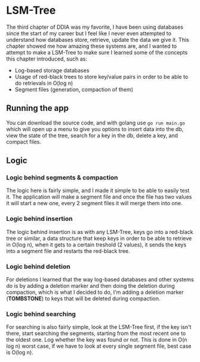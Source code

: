 # LSM-Tree

The third chapter of DDIA was my favorite, I have been using databases since the start of my career but I feel like I never even attempted to understand how databases store, retrieve, update the data we give it. This chapter showed me how amazing these systems are, and I wanted to attempt to make a LSM-Tree to make sure I learned some of the concepts this chapter introduced, such as:
- Log-based storage databases
- Usage of red-black trees to store key/value pairs in order to be able to do retrievals in O(log n)
- Segment files (generation, compaction of them)

## Running the app
You can download the source code, and with golang use ```go run main.go``` which will open up a menu to give you options to insert data into the db, view the state of the tree, search for a key in the db, delete a key, and compact files.

## Logic
### Logic behind segments & compaction
The logic here is fairly simple, and I made it simple to be able to easily test it. The application will make a segment file and once the file has two values it will start a new one, every 2 segment files it will merge them into one. 

### Logic behind insertion
The logic behind insertion is as with any LSM-Tree, keys go into a red-black tree or similar, a data structure that keep keys in order to be able to retrieve in O(log n), when it gets to a certain treshold (2 values), it sends the keys into a segment file and restarts the red-black tree.

### Logic behind deletion
For deletions I learned that the way log-based databases and other systems do is by adding a deletion marker and then doing the deletion during compaction, which is what I decided to do, I'm adding a deletion marker (__TOMBSTONE__) to keys that will be deleted during compaction.

### Logic behind searching
For searching is also fairly simple, look at the LSM-Tree first, if the key isn't there, start searching the segments, starting from the most recent one to the oldest one. Log whether the key was found or not. This is done in O(n log n) worst case, if we have to look at every single segment file, best case is O(log n).
